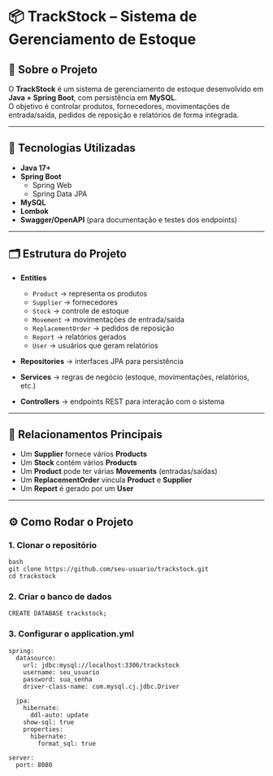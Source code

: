 # 📦 TrackStock – Sistema de Gerenciamento de Estoque

## 📖 Sobre o Projeto
O **TrackStock** é um sistema de gerenciamento de estoque desenvolvido em **Java + Spring Boot**, com persistência em **MySQL**.  
O objetivo é controlar produtos, fornecedores, movimentações de entrada/saída, pedidos de reposição e relatórios de forma integrada.

---

## 🚀 Tecnologias Utilizadas
- **Java 17+**
- **Spring Boot**
  - Spring Web
  - Spring Data JPA
- **MySQL**
- **Lombok**
- **Swagger/OpenAPI** (para documentação e testes dos endpoints)

---

## 🗂️ Estrutura do Projeto

- **Entities**
  - `Product` → representa os produtos
  - `Supplier` → fornecedores
  - `Stock` → controle de estoque
  - `Movement` → movimentações de entrada/saída
  - `ReplacementOrder` → pedidos de reposição
  - `Report` → relatórios gerados
  - `User` → usuários que geram relatórios

- **Repositories** → interfaces JPA para persistência  
- **Services** → regras de negócio (estoque, movimentações, relatórios, etc.)  
- **Controllers** → endpoints REST para interação com o sistema  

---

## 🔗 Relacionamentos Principais
- Um **Supplier** fornece vários **Products**  
- Um **Stock** contém vários **Products**  
- Um **Product** pode ter várias **Movements** (entradas/saídas)  
- Um **ReplacementOrder** vincula **Product** e **Supplier**  
- Um **Report** é gerado por um **User**  

---

## ⚙️ Como Rodar o Projeto

### 1. Clonar o repositório
    bash
    git clone https://github.com/seu-usuario/trackstock.git
    cd trackstock

### 2. Criar o banco de dados
    CREATE DATABASE trackstock;

### 3. Configurar o application.yml
    spring:
      datasource:
        url: jdbc:mysql://localhost:3306/trackstock
        username: seu_usuario
        password: sua_senha
        driver-class-name: com.mysql.cj.jdbc.Driver
    
      jpa:
        hibernate:
          ddl-auto: update
        show-sql: true
        properties:
          hibernate:
            format_sql: true
    
    server:
      port: 8080
